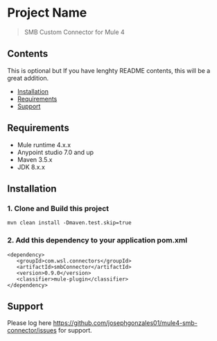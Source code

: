# Project Name

> SMB Custom Connector for Mule 4

## Contents
This is optional but If you have lenghty README contents, this will be a great addition.
- [Installation](#installation)
- [Requirements](#requirements)
- [Support](#support)

## Requirements
- Mule runtime 4.x.x
- Anypoint studio 7.0 and up
- Maven 3.5.x
- JDK 8.x.x 

## Installation

### 1. Clone and Build this project
```
mvn clean install -Dmaven.test.skip=true
```
### 2. Add this dependency to your application pom.xml

```
<dependency>
   <groupId>com.wsl.connectors</groupId>
   <artifactId>smbConnector</artifactId>
   <version>0.9.0</version>
   <classifier>mule-plugin</classifier>
</dependency>
```
## Support

Please log here https://github.com/josephgonzales01/mule4-smb-connector/issues for support.






